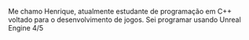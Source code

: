 Me chamo Henrique, atualmente estudante de programação em C++ voltado para o desenvolvimento de jogos.
Sei programar usando Unreal Engine 4/5

<!---
HenriqueGoffeau/HenriqueGoffeau is a ✨ special ✨ repository because its `README.md` (this file) appears on your GitHub profile.
You can click the Preview link to take a look at your changes.
--->
